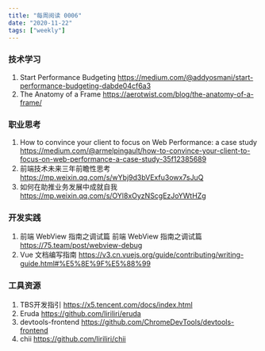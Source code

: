 ```yaml
---
title: "每周阅读 0006"
date: "2020-11-22"
tags: ["weekly"]
---
```


### 技术学习
1. Start Performance Budgeting https://medium.com/@addyosmani/start-performance-budgeting-dabde04cf6a3
2. The Anatomy of a Frame https://aerotwist.com/blog/the-anatomy-of-a-frame/

### 职业思考
1. How to convince your client to focus on Web Performance: a case study https://medium.com/@armelpingault/how-to-convince-your-client-to-focus-on-web-performance-a-case-study-35f12385689
2. 前端技术未来三年前瞻性思考 https://mp.weixin.qq.com/s/wYbj9d3bVExfu3owx7sJuQ
3. 如何在助推业务发展中成就自我 https://mp.weixin.qq.com/s/OYl8xOyzNScgEzJoYWtHZg

### 开发实践
1. 前端 WebView 指南之调试篇 前端 WebView 指南之调试篇 https://75.team/post/webview-debug
2. Vue 文档编写指南 https://v3.cn.vuejs.org/guide/contributing/writing-guide.html#%E5%8E%9F%E5%88%99

### 工具资源
1. TBS开发指引 https://x5.tencent.com/docs/index.html
2. Eruda https://github.com/liriliri/eruda
3. devtools-frontend https://github.com/ChromeDevTools/devtools-frontend
4. chii https://github.com/liriliri/chii

